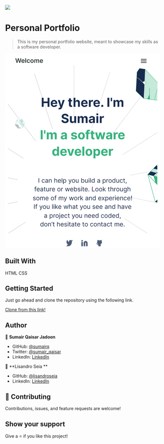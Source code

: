 ![](https://img.shields.io/badge/Microverse-blueviolet)

# Personal Portfolio

> This is my personal portfolio website, meant to showcase my skills as a software developer.

![screenshot](./assets/images/screenshot.png)

## Built With

HTML
CSS


## Getting Started
Just go ahead and clone the repository using the following link.

[Clone from this link!](https://github.com/sumairq/Personal-Portfolio.git) 

## Author

👤 **Sumair Qaisar Jadoon**

- GitHub: [@sumairq](https://github.com/sumairq)
- Twitter: [@sumair_qaisar](https://twitter.com/sumair_qaisar)
- LinkedIn: [LinkedIn](https://linkedin.com/in/sumair-qaisar-jadoon-84a877164)

👤 **Lisandro Seia **

- GitHub: [@lisandroseia](https://github.com/lisandroseia)
- LinkedIn: [LinkedIn](https://www.linkedin.com/in/lisandro-seia-295120225/)


## 🤝 Contributing

Contributions, issues, and feature requests are welcome!


## Show your support

Give a ⭐️ if you like this project!
